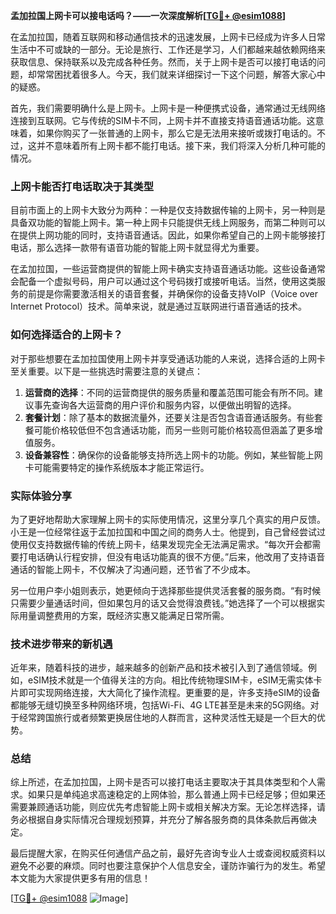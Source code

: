 **孟加拉国上网卡可以接电话吗？——一次深度解析[[TG💪+ @esim1088](https://t.me/s/esim1088)]**

在孟加拉国，随着互联网和移动通信技术的迅速发展，上网卡已经成为许多人日常生活中不可或缺的一部分。无论是旅行、工作还是学习，人们都越来越依赖网络来获取信息、保持联系以及完成各种任务。然而，关于上网卡是否可以接打电话的问题，却常常困扰着很多人。今天，我们就来详细探讨一下这个问题，解答大家心中的疑惑。

首先，我们需要明确什么是上网卡。上网卡是一种便携式设备，通常通过无线网络连接到互联网。它与传统的SIM卡不同，上网卡并不直接支持语音通话功能。这意味着，如果你购买了一张普通的上网卡，那么它是无法用来接听或拨打电话的。不过，这并不意味着所有上网卡都不能打电话。接下来，我们将深入分析几种可能的情况。

### 上网卡能否打电话取决于其类型

目前市面上的上网卡大致分为两种：一种是仅支持数据传输的上网卡，另一种则是具备双功能的智能上网卡。第一种上网卡只能提供无线上网服务，而第二种则可以在提供上网功能的同时，支持语音通话。因此，如果你希望自己的上网卡能够接打电话，那么选择一款带有语音功能的智能上网卡就显得尤为重要。

在孟加拉国，一些运营商提供的智能上网卡确实支持语音通话功能。这些设备通常会配备一个虚拟号码，用户可以通过这个号码拨打或接听电话。当然，使用这类服务的前提是你需要激活相关的语音套餐，并确保你的设备支持VoIP（Voice over Internet Protocol）技术。简单来说，就是通过互联网进行语音通话的技术。

### 如何选择适合的上网卡？

对于那些想要在孟加拉国使用上网卡并享受通话功能的人来说，选择合适的上网卡至关重要。以下是一些挑选时需要注意的关键点：

1. **运营商的选择**：不同的运营商提供的服务质量和覆盖范围可能会有所不同。建议事先查询各大运营商的用户评价和服务内容，以便做出明智的选择。
2. **套餐计划**：除了基本的数据流量外，还要关注是否包含语音通话服务。有些套餐可能价格较低但不包含通话功能，而另一些则可能价格较高但涵盖了更多增值服务。
3. **设备兼容性**：确保你的设备能够支持所选上网卡的功能。例如，某些智能上网卡可能需要特定的操作系统版本才能正常运行。

### 实际体验分享

为了更好地帮助大家理解上网卡的实际使用情况，这里分享几个真实的用户反馈。小王是一位经常往返于孟加拉国和中国之间的商务人士。他提到，自己曾经尝试过使用仅支持数据传输的传统上网卡，结果发现完全无法满足需求。“每次开会都需要打电话确认行程安排，但没有电话功能真的很不方便。”后来，他改用了支持语音通话的智能上网卡，不仅解决了沟通问题，还节省了不少成本。

另一位用户李小姐则表示，她更倾向于选择那些提供灵活套餐的服务商。“有时候只需要少量通话时间，但如果包月的话又会觉得浪费钱。”她选择了一个可以根据实际用量调整费用的方案，既经济实惠又能满足日常所需。

### 技术进步带来的新机遇

近年来，随着科技的进步，越来越多的创新产品和技术被引入到了通信领域。例如，eSIM技术就是一个值得关注的方向。相比传统物理SIM卡，eSIM无需实体卡片即可实现网络连接，大大简化了操作流程。更重要的是，许多支持eSIM的设备都能够无缝切换至多种网络环境，包括Wi-Fi、4G LTE甚至是未来的5G网络。对于经常跨国旅行或者频繁更换居住地的人群而言，这种灵活性无疑是一个巨大的优势。

### 总结

综上所述，在孟加拉国，上网卡是否可以接打电话主要取决于其具体类型和个人需求。如果只是单纯追求高速稳定的上网体验，那么普通上网卡已经足够；但如果还需要兼顾通话功能，则应优先考虑智能上网卡或相关解决方案。无论怎样选择，请务必根据自身实际情况合理规划预算，并充分了解各服务商的具体条款后再做决定。

最后提醒大家，在购买任何通信产品之前，最好先咨询专业人士或查阅权威资料以避免不必要的麻烦。同时也要注意保护个人信息安全，谨防诈骗行为的发生。希望本文能为大家提供更多有用的信息！

[[TG💪+ @esim1088](https://t.me/s/esim1088) ![Image](https://i.postimg.cc/4NQfJmqS/Snipaste-2025-05-13-00-14-12.png)]